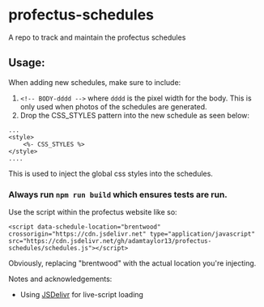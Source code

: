 # profectus-schedules
A repo to track and maintain the profectus schedules

## Usage:
When adding new schedules, make sure to include:
1. `<!-- BODY-dddd -->` where `dddd` is the pixel width for the body. This is only used when photos of the schedules are generated.
2. Drop the CSS_STYLES pattern into the new schedule as seen below:
```
... 
<style>
    <%- CSS_STYLES %>
</style>
....
```
This is used to inject the global css styles into the schedules.

### Always run `npm run build` which ensures tests are run.

Use the script within the profectus website like so:
```
<script data-schedule-location="brentwood" crossorigin="https://cdn.jsdelivr.net" type="application/javascript" src="https://cdn.jsdelivr.net/gh/adamtaylor13/profectus-schedules/schedules.js"></script>
```
Obviously, replacing "brentwood" with the actual location you're injecting.


Notes and acknowledgements:
- Using [JSDelivr](https://www.jsdelivr.com/features) for live-script loading